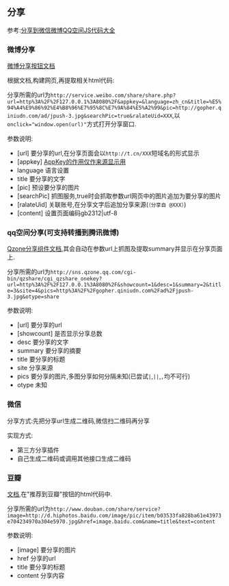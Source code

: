 ## 分享

参考:[分享到微信微博QQ空间JS代码大全](http://www.xunhuweb.com/blog/416)

### 微博分享

[微博分享按钮文档](http://open.weibo.com/sharebutton?siteid=372287067)

根据文档,构建网页,再提取相关html代码:

分享所需的url为`http://service.weibo.com/share/share.php?url=http%3A%2F%2F127.0.0.1%3A8080%2F&appkey=&language=zh_cn&title=%E5%94%A4%E9%86%92%E4%B8%96%E7%95%8C%E7%9A%84%E5%A2%99&pic=http://gopher.qiniudn.com/ad/jpush-3.jpg&searchPic=true&ralateUid=XXX`,以`onclick="window.open(url)"`方式打开分享窗口.

参数说明:

- [url] 要分享的url,在分享页面会以`http://t.cn/XXX`短域名的形式显示
- [appkey] [AppKey的作用仅作来源显示用](http://open.weibo.com/wiki/FAQ)
- language 语言设置
- title 要分享的文字
- [pic] 预设要分享的图片
- [searchPic] 抓图服务,true时会抓取参数url网页中的图片追加为要分享的图片
- [ralateUid] 关联账号,在分享文字后追加分享来源(`（分享自 @XXX）`)
- [content] 设置页面编码gb2312|utf-8

### qq空间分享(可支持转播到腾讯微博)

[Qzone分享组件文档](http://connect.qq.com/intro/share/),其会自动在参数url上抓图及提取summary并显示在分享页面上.

分享所需的url为`http://sns.qzone.qq.com/cgi-bin/qzshare/cgi_qzshare_onekey?url=http%3A%2F%2F127.0.0.1%3A8080%2F&showcount=1&desc=1&summary=2&title=3&site=4&pics=http%3A%2F%2Fgopher.qiniudn.com%2Fad%2Fjpush-3.jpg&otype=share`

参数说明:

- [url] 要分享的url
- [showcount] 是否显示分享总数
- desc 要分享的文字
- summary 要分享的摘要
- title 要分享的标题
- site 分享来源
- pics 要分享的图片,多图分享如何分隔未知(已尝试`|`,`||`,`,`均不可行)
- otype 未知

### 微信

分享方式:先把分享url生成二维码,微信扫二维码再分享

实现方式:

- 第三方分享插件
- 自己生成二维码或调用其他接口生成二维码

### 豆瓣

[文档](http://www.douban.com/service/bookmarklet),在"推荐到豆瓣"按钮的html代码中.

分享所需的url为`http://www.douban.com/share/service?image=http://d.hiphotos.baidu.com/image/pic/item/b03533fa828ba61e43973e704234970a304e5970.jpg&href=image.baidu.com&name=title&text=content`

参数说明:

- [image] 要分享的图片
- href 分享的url
- title 要分享的标题
- content 分享内容
